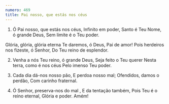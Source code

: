 ```yaml
---
numero: 469
title: Pai nosso, que estás nos céus
---
```

1. Ó Pai nosso, que estás nos céus,
Infinito em poder,
Santo é Teu Nome, ó grande Deus,
Sem limite é o Teu poder.

Glória, glória, glória eterna
Te daremos, ó Deus, Pai de amor!
Pois herdeiros nos fizeste, ó Senhor,
Do Teu reino de esplendor.

2. Venha a nós Teu reino, ó grande Deus,
Seja feito o Teu querer
Nesta terra, como é nos céus
Pelo imenso Teu poder.

3. Cada dia dá-nos nosso pão,
E perdoa nosso mal;
Ofendidos, damos o perdão,
Com carinho fraternal.

4. Ó Senhor, preserva-nos do mal ,
E da tentação também,
Pois Teu é o reino eternal,
Glória e poder. Amém!
